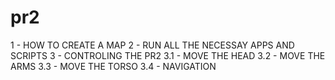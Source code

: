 pr2
===

1 - HOW TO CREATE A MAP
2 - RUN ALL THE NECESSAY APPS AND SCRIPTS
3 - CONTROLING THE PR2
3.1 - MOVE THE HEAD
3.2 - MOVE THE ARMS
3.3 - MOVE THE TORSO
3.4 - NAVIGATION
